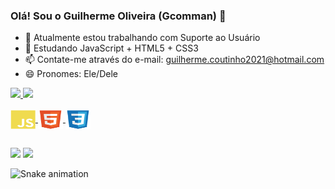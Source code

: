 ### Olá! Sou o Guilherme Oliveira (Gcomman) 👋

- 🔭 Atualmente estou trabalhando com Suporte ao Usuário
- 🌱 Estudando JavaScript + HTML5 + CSS3
- 📫 Contate-me através do e-mail: guilherme.coutinho2021@hotmail.com
- 😄 Pronomes: Ele/Dele

<div>
  <a href="https://github.com/gcomman">
  <img height="145em" src="https://github-readme-stats.vercel.app/api?username=gcomman&show_icons=false&theme=midnight-purple&include_all_commits=true&count_private=true"/>
  <img height="145em" src="https://github-readme-stats.vercel.app/api/top-langs/?username=gcomman&layout=compact&langs_count=7&theme=midnight-purple"/>
</div>
  
  <div style="display: inline_block"><br>
  <img align="center" alt="Gcomman-Js" height="30" width="40" src="https://raw.githubusercontent.com/devicons/devicon/master/icons/javascript/javascript-plain.svg">
  <img align="center" alt="Gcomman-HTML" height="30" width="40" src="https://raw.githubusercontent.com/devicons/devicon/master/icons/html5/html5-original.svg">
  <img align="center" alt="Gcomman-CSS" height="30" width="40" src="https://raw.githubusercontent.com/devicons/devicon/master/icons/css3/css3-original.svg">
</div>

 ##
  
 <div>
  <a href="https://instagram.com/gcoutinhoo_" target="_blank"><img src="https://img.shields.io/badge/-Instagram-%23E4405F?style=for-the-badge&logo=instagram&logoColor=white" target="_blank"></a>
  <a href="https://www.linkedin.com/in/guilherme-oliveira-coutinho-b518061b9" target="_blank"><img src="https://img.shields.io/badge/-LinkedIn-%230077B5?style=for-the-badge&logo=linkedin&logoColor=white" target="_blank"></a> 
 
  ![Snake animation](https://github.com/Gcomman/Gcomman/blob/output/github-contribution-grid-snake.svg)
 </div>
